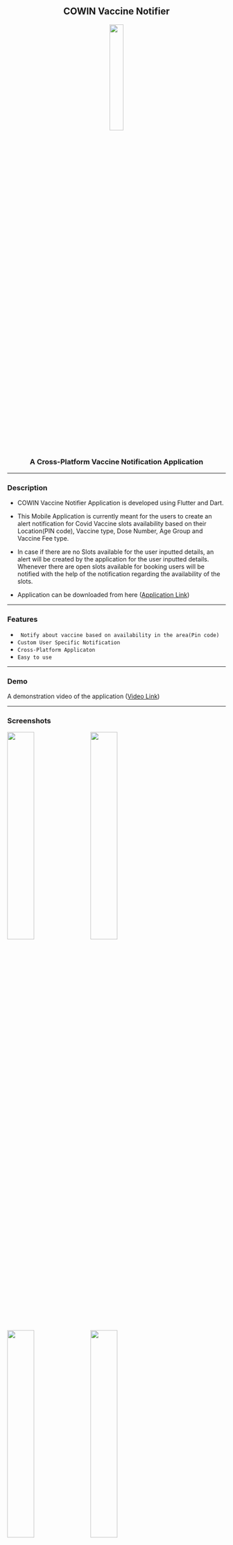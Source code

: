 <h2 align="center">COWIN Vaccine Notifier</h2>
<p align="center">
  <img src="https://user-images.githubusercontent.com/32517328/144586981-8923e8ba-7ac2-402c-a0c7-a5100400ad3d.png" width=25% />
</p>
<h3 align="center">A Cross-Platform Vaccine Notification Application</h3>

------------

### Description
- COWIN Vaccine Notifier Application is developed using Flutter and Dart.

- This Mobile Application is currently meant for the users to create an alert notification for Covid Vaccine slots availability based on their Location(PIN code), Vaccine type, Dose Number, Age Group and Vaccine Fee type.

- In case if there are no Slots available for the user inputted details, an alert will be created by the application for the user inputted details. Whenever there are open slots available for booking users will be notified with the help of the notification regarding the availability of the slots.

- Application can be downloaded from here (<a href="https://cutt.ly/3YoBJBA">Application Link</a>)

------------


### Features

- ` Notify about vaccine based on availability in the area(Pin code)`
- `Custom User Specific Notification `
- `Cross-Platform Applicaton `
- `Easy to use`

------------

### Demo
A demonstration video of the application (<a href="https://youtu.be/j64wKlXoQ4A" target="blank">Video Link</a>)

------------
### Screenshots
<p align ="center">

<img src="https://user-images.githubusercontent.com/32517328/144592244-7c6413b2-c871-4042-a972-6dcfd707a139.jpg" width=35% />&nbsp;&nbsp;&nbsp;&nbsp;<img src="https://user-images.githubusercontent.com/32517328/144592246-9d22048f-8dfd-48e8-a05f-116705ab7a16.jpg" width=35% />
<br>

<img src="https://user-images.githubusercontent.com/32517328/144592238-f3e7981d-3367-4e79-8de6-d8632374a4e2.jpg" width=35% />&nbsp;&nbsp;&nbsp;&nbsp;<img src="https://user-images.githubusercontent.com/32517328/144592234-c9a81f8c-d822-4b56-b2cb-6bb95f12fb98.jpg" width=35% />
</p>

------------


### Getting Started

This project is a starting point for a Flutter application.

A few resources to get you started if this is your first Flutter project:

- [Lab: Write your first Flutter app](https://flutter.dev/docs/get-started/codelab)
- [Cookbook: Useful Flutter samples](https://flutter.dev/docs/cookbook)

For help getting started with Flutter, view our
[online documentation](https://flutter.dev/docs), which offers tutorials,
samples, guidance on mobile development, and a full API reference.

